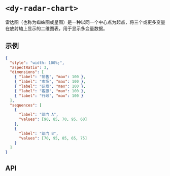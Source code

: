 # `<dy-radar-chart>`

雷达图（也称为蜘蛛图或星图）是一种以同一个中心点为起点，将三个或更多变量在放射轴上显示的二维图表，用于显示多变量数据。

## 示例

<gbp-example name="dy-radar-chart" src="https://esm.sh/duoyun-ui/elements/radar-chart">

```json
{
  "style": "width: 100%;",
  "aspectRatio": 3,
  "dimensions": [
    { "label": "销售", "max": 100 },
    { "label": "市场", "max": 100 },
    { "label": "研发", "max": 100 },
    { "label": "客服", "max": 100 },
    { "label": "行政", "max": 100 }
  ],
  "sequences": [
    {
      "label": "部门 A",
      "values": [90, 85, 70, 95, 60]
    },
    {
      "label": "部门 B",
      "values": [70, 95, 85, 65, 75]
    }
  ]
}
```

</gbp-example>

## API

<gbp-api src="/src/elements/radar-chart.ts"></gbp-api>

